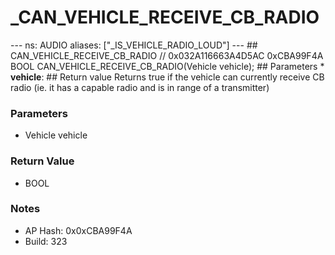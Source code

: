 # _CAN_VEHICLE_RECEIVE_CB_RADIO

--- ns: AUDIO aliases: ["_IS_VEHICLE_RADIO_LOUD"] --- ## CAN_VEHICLE_RECEIVE_CB_RADIO  // 0x032A116663A4D5AC 0xCBA99F4A BOOL CAN_VEHICLE_RECEIVE_CB_RADIO(Vehicle vehicle);  ## Parameters * **vehicle**:  ## Return value Returns true if the vehicle can currently receive CB radio (ie. it has a capable radio and is in range of a transmitter)

### Parameters
* Vehicle vehicle

### Return Value
* BOOL

### Notes
* AP Hash: 0x0xCBA99F4A
* Build: 323

